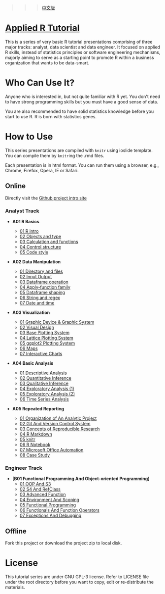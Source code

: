 >>>[中文版](README_cn.md)

# [Applied R Tutorial](https://madlogos.github.io/R_Tutorial)

This is a series of very basic R tutorial presentations comprising of three major tracks: analyst, data scientist and data engineer. It focused on applied R skills, instead of statistics principles or software engineering mechanisms, majorly aiming to serve as a starting point to promote R within a business organization that wants to be data-smart. 

# Who Can Use It?

Anyone who is interested in, but not quite familiar with R yet. You don't need to have strong programming skills but you must have a good sense of data.

You are also recommended to have solid statistics knowledge before you start to use R. R is born with statistics genes. 

# How to Use

This series presentations are compiled with `knitr` using ioslide template. You can compile them by `knitr`ing the .rmd files.

Each presentation is in html format. You can run them using a browser, e.g., Chrome, Firefox, Opera, IE or Safari.


## Online

Directly visit the [Github project intro site](https://madlogos.github.io/R_Tutorial)

### Analyst Track

- **A01 R Basics**
    - [01 R intro](https://madlogos.github.io/R_Tutorial/A01%20R%20Basics/A01_01_intro.html)
    - [02 Objects and type](https://madlogos.github.io/R_Tutorial/A01%20R%20Basics/A01_02_type.html)
    - [03 Calculation and functions](https://madlogos.github.io/R_Tutorial/A01%20R%20Basics/A01_03_calc.html)
    - [04 Control structure](https://madlogos.github.io/R_Tutorial/A01%20R%20Basics/A01_04_ctrl.html)
    - [05 Code style](https://madlogos.github.io/R_Tutorial/A01%20R%20Basics/A01_05_style.html)
    
- **A02 Data Manipulation**
    - [01 Directory and files](https://madlogos.github.io/R_Tutorial/A02%20Data%20Manipulation/A02_01_file.html)
    - [02 Input Output](https://madlogos.github.io/R_Tutorial/A02%20Data%20Manipulation/A02_02_io.html)
    - [03 Dataframe operation](https://madlogos.github.io/R_Tutorial/A02%20Data%20Manipulation/A02_03_df_ops.html)
    - [04 Apply-function family](https://madlogos.github.io/R_Tutorial/A02%20Data%20Manipulation/A02_04_apply_family.html)
    - [05 Dataframe shaping](https://madlogos.github.io/R_Tutorial/A02%20Data%20Manipulation/A02_05_df_shaping.html)
    - [06 String and regex](https://madlogos.github.io/R_Tutorial/A02%20Data%20Manipulation/A02_06_string_regex.html)
    - [07 Date and time](https://madlogos.github.io/R_Tutorial/A02%20Data%20Manipulation/A02_07_date_time.html)
    
- **A03 Visualization**
    - [01 Graphic Device & Graphic System](https://madlogos.github.io/R_Tutorial/A03%20Visualization/A03_01_graphicDevice.html)
    - [02 Visual Design](https://madlogos.github.io/R_Tutorial/A03%20Visualization/A03_02_visualDesign.html)
    - [03 Base Plotting System](https://madlogos.github.io/R_Tutorial/A03%20Visualization/A03_03_plotBase.html)
    - [04 Lattice Plotting System](https://madlogos.github.io/R_Tutorial/A03%20Visualization/A03_04_lattice.html)
    - [05 ggplot2 Plotting System](https://madlogos.github.io/R_Tutorial/A03%20Visualization/A03_05_ggplot2.html)
    - [06 Maps](https://madlogos.github.io/R_Tutorial/A03%20Visualization/A03_06_map.html)
    - [07 Interactive Charts](https://madlogos.github.io/R_Tutorial/A03%20Visualization/A03_07_interactive.html)
    
- **A04 Basic Analysis**
    - [01 Descriptive Analysis](https://madlogos.github.io/R_Tutorial/A04%20Basic%20Analysis/A04_01_descriptive.html)
    - [02 Quantitative Inference](https://madlogos.github.io/R_Tutorial/A04%20Basic%20Analysis/A04_02_quantitative.html)
    - [03 Qualitative Inference](https://madlogos.github.io/R_Tutorial/A04%20Basic%20Analysis/A04_03_qualitative.html)
    - [04 Exploratory Analysis (1)](https://madlogos.github.io/R_Tutorial/A04%20Basic%20Analysis/A04_04_exploratory1.html)
    - [05 Exploratory Analysis (2)](https://madlogos.github.io/R_Tutorial/A04%20Basic%20Analysis/A04_05_exploratory2.html)
    - [06 Time Series Analysis](https://madlogos.github.io/R_Tutorial/A04%20Basic%20Analysis/A04_06_timeseries.html)
    
- **A05 Repeated Reporting**
    - [01 Organization of An Analytic Project](https://madlogos.github.io/R_Tutorial/A05%20Repeated%20Reporting/A05_01_organization.html)
    - [02 Git And Version Control System](https://madlogos.github.io/R_Tutorial/A05%20Repeated%20Reporting/A05_02_git.html)
    - [03 Concepts of Reproducible Research](https://madlogos.github.io/R_Tutorial/A05%20Repeated%20Reporting/A05_03_reproReport.html)
    - [04 R Markdown](https://madlogos.github.io/R_Tutorial/A05%20Repeated%20Reporting/A05_04_markdown.html)
    - [05 knitr](https://madlogos.github.io/R_Tutorial/A05%20Repeated%20Reporting/A05_05_knitr.html)
    - [06 R Notebook](https://madlogos.github.io/R_Tutorial/A05%20Repeated%20Reporting/A05_06_notebook.html)
    - [07 Microsoft Office Automation](https://madlogos.github.io/R_Tutorial/A05%20Repeated%20Reporting/A05_07_msDoc.html)
    - [08 Case Study](https://madlogos.github.io/R_Tutorial/A05%20Repeated%20Reporting/A05_08_caseStudy.html)

### Engineer Track

- **[B01 Functional Programming And Object-oriented Programming]**
    - [01 OOP And S3](https://madlogos.github.io/R_Tutorial/B01%20FP%20And%20OOP/B01_01_OOP_S3.html)
    - [02 S4 And RefClass](https://madlogos.github.io/R_Tutorial/B01%20FP%20And%20OOP/B01_02_S4_RC.html)
    - [03 Advanced Function](https://madlogos.github.io/R_Tutorial/B01%20FP%20And%20OOP/B01_03_advFunc.html)
    - [04 Environment And Scoping](https://madlogos.github.io/R_Tutorial/B01%20FP%20And%20OOP/B01_04_env.html)
    - [05 Functional Programming](https://madlogos.github.io/R_Tutorial/B01%20FP%20And%20OOP/B01_05_funcProg.html)
    - [06 Functionals And Function Operators](https://madlogos.github.io/R_Tutorial/B01%20FP%20And%20OOP/B01_06_funl_opr.html)
    - [07 Exceptions And Debugging](https://madlogos.github.io/R_Tutorial/B01%20FP%20And%20OOP/B01_07_debug.html)

## Offline

Fork this project or download the project zip to local disk.


# License

This tutorial series are under GNU GPL-3 license. Refer to LICENSE file under the root directory before you want to copy, edit or re-distribute the materials.
